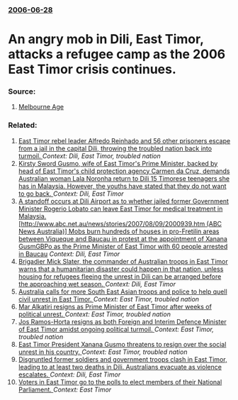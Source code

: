 ### [2006-06-28](/news/2006/06/28/index.md)

#  An angry mob in Dili, East Timor, attacks a refugee camp as the 2006 East Timor crisis continues. 




### Source:

1. [Melbourne Age](http://www.theage.com.au/news/world/mob-rampage-rocks-dili/2006/06/28/1151174248557.html?page=fullpage#contentSwap1)

### Related:

1. [ East Timor rebel leader Alfredo Reinhado and 56 other prisoners escape from a jail in the capital Dili, throwing the troubled nation back into turmoil. ](/news/2006/08/30/east-timor-rebel-leader-alfredo-reinhado-and-56-other-prisoners-escape-from-a-jail-in-the-capital-dili-throwing-the-troubled-nation-back-i.md) _Context: Dili, East Timor, troubled nation_
2. [Kirsty Sword Gusmo, wife of East Timor's Prime Minister, backed by head of East Timor's child protection agency Carmen da Cruz, demands Australian woman Lala Noronha return to Dili 15 Timorese teenagers she has in Malaysia. However, the youths have stated that they do not want to go back. ](/news/2010/03/22/kirsty-sword-gusmao-wife-of-east-timor-s-prime-minister-backed-by-head-of-east-timor-s-child-protection-agency-carmen-da-cruz-demands-aus.md) _Context: Dili, East Timor_
3. [ A standoff occurs at Dili Airport as to whether jailed former Government Minister Rogerio Lobato can leave East Timor for medical treatment in Malaysia. [http://www.abc.net.au/news/stories/2007/08/09/2000939.htm (ABC News Australia)] Mobs burn hundreds of houses in pro-Fretilin areas between Viqueque and Baucau in protest at the appointment of Xanana GusmGBPo as the Prime Minister of East Timor with 60 people arrested in Baucau](/news/2007/08/9/a-standoff-occurs-at-dili-airport-as-to-whether-jailed-former-government-minister-rogerio-lobato-can-leave-east-timor-for-medical-treatment.md) _Context: Dili, East Timor_
4. [ Brigadier Mick Slater, the commander of Australian troops in East Timor warns that a humanitarian disaster could happen in that nation, unless housing for refugees fleeing the unrest in Dili can be arranged before the approaching wet season. ](/news/2006/10/25/brigadier-mick-slater-the-commander-of-australian-troops-in-east-timor-warns-that-a-humanitarian-disaster-could-happen-in-that-nation-unl.md) _Context: Dili, East Timor_
5. [ Australia calls for more South East Asian troops and police to help quell civil unrest in East Timor. ](/news/2006/06/5/australia-calls-for-more-south-east-asian-troops-and-police-to-help-quell-civil-unrest-in-east-timor.md) _Context: East Timor, troubled nation_
6. [ Mar Alkatiri resigns as Prime Minister of East Timor after weeks of political unrest. ](/news/2006/06/26/mari-alkatiri-resigns-as-prime-minister-of-east-timor-after-weeks-of-political-unrest.md) _Context: East Timor, troubled nation_
7. [ Jos Ramos-Horta resigns as both Foreign and Interim Defence Minister of East Timor amidst ongoing political turmoil. ](/news/2006/06/25/jose-ramos-horta-resigns-as-both-foreign-and-interim-defence-minister-of-east-timor-amidst-ongoing-political-turmoil.md) _Context: East Timor, troubled nation_
8. [ East Timor President Xanana Gusmo threatens to resign over the social unrest in his country. ](/news/2006/06/22/east-timor-president-xanana-gusmao-threatens-to-resign-over-the-social-unrest-in-his-country.md) _Context: East Timor, troubled nation_
9. [ Disgruntled former soldiers and government troops clash in East Timor, leading to at least two deaths in Dili. Australians evacuate as violence escalates. ](/news/2006/05/24/disgruntled-former-soldiers-and-government-troops-clash-in-east-timor-leading-to-at-least-two-deaths-in-dili-australians-evacuate-as-viol.md) _Context: Dili, East Timor_
10. [Voters in East Timor go to the polls to elect members of their National Parliament. ](/news/2017/07/22/voters-in-east-timor-go-to-the-polls-to-elect-members-of-their-national-parliament.md) _Context: East Timor_
